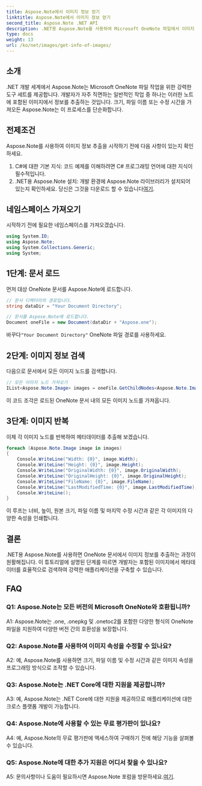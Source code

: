 ```yaml
---
title: Aspose.Note에서 이미지 정보 얻기
linktitle: Aspose.Note에서 이미지 정보 얻기
second_title: Aspose.Note .NET API
description: .NET용 Aspose.Note를 사용하여 Microsoft OneNote 파일에서 이미지 정보를 추출하는 방법을 알아보세요. 효율적인 개발을 위해 단계별 가이드를 따르세요.
type: docs
weight: 13
url: /ko/net/images/get-info-of-images/
---
```

## 소개

.NET 개발 세계에서 Aspose.Note는 Microsoft OneNote 파일 작업을 위한 강력한 도구 세트를 제공합니다. 개발자가 자주 직면하는 일반적인 작업 중 하나는 이러한 노트에 포함된 이미지에서 정보를 추출하는 것입니다. 크기, 파일 이름 또는 수정 시간을 가져오든 Aspose.Note는 이 프로세스를 단순화합니다.

## 전제조건

Aspose.Note를 사용하여 이미지 정보 추출을 시작하기 전에 다음 사항이 있는지 확인하세요.

1. C#에 대한 기본 지식: 코드 예제를 이해하려면 C# 프로그래밍 언어에 대한 지식이 필수적입니다.
2.  .NET용 Aspose.Note 설치: 개발 환경에 Aspose.Note 라이브러리가 설치되어 있는지 확인하세요. 당신은 그것을 다운로드 할 수 있습니다[여기](https://releases.aspose.com/note/net/).

## 네임스페이스 가져오기

시작하기 전에 필요한 네임스페이스를 가져오겠습니다.

```csharp
using System.IO;
using Aspose.Note;
using System.Collections.Generic;
using System;
```

## 1단계: 문서 로드

먼저 대상 OneNote 문서를 Aspose.Note에 로드합니다.

```csharp
// 문서 디렉터리의 경로입니다.
string dataDir = "Your Document Directory";

// 문서를 Aspose.Note에 로드합니다.
Document oneFile = new Document(dataDir + "Aspose.one");
```

 바꾸다`"Your Document Directory"` OneNote 파일 경로를 사용하세요.

## 2단계: 이미지 정보 검색

다음으로 문서에서 모든 이미지 노드를 검색합니다.

```csharp
// 모든 이미지 노드 가져오기
IList<Aspose.Note.Image> images = oneFile.GetChildNodes<Aspose.Note.Image>();
```

이 코드 조각은 로드된 OneNote 문서 내의 모든 이미지 노드를 가져옵니다.

## 3단계: 이미지 반복

이제 각 이미지 노드를 반복하여 메타데이터를 추출해 보겠습니다.

```csharp
foreach (Aspose.Note.Image image in images)
{
    Console.WriteLine("Width: {0}", image.Width);
    Console.WriteLine("Height: {0}", image.Height);
    Console.WriteLine("OriginalWidth: {0}", image.OriginalWidth);
    Console.WriteLine("OriginalHeight: {0}", image.OriginalHeight);
    Console.WriteLine("FileName: {0}", image.FileName);
    Console.WriteLine("LastModifiedTime: {0}", image.LastModifiedTime);
    Console.WriteLine();
}
```

이 루프는 너비, 높이, 원본 크기, 파일 이름 및 마지막 수정 시간과 같은 각 이미지의 다양한 속성을 인쇄합니다.

## 결론

.NET용 Aspose.Note를 사용하면 OneNote 문서에서 이미지 정보를 추출하는 과정이 원활해집니다. 이 튜토리얼에 설명된 단계를 따르면 개발자는 포함된 이미지에서 메타데이터를 효율적으로 검색하여 강력한 애플리케이션을 구축할 수 있습니다.

## FAQ

### Q1: Aspose.Note는 모든 버전의 Microsoft OneNote와 호환됩니까?

A1: Aspose.Note는 .one, .onepkg 및 .onetoc2를 포함한 다양한 형식의 OneNote 파일을 지원하여 다양한 버전 간의 호환성을 보장합니다.

### Q2: Aspose.Note를 사용하여 이미지 속성을 수정할 수 있나요?

A2: 예, Aspose.Note를 사용하면 크기, 파일 이름 및 수정 시간과 같은 이미지 속성을 프로그래밍 방식으로 조작할 수 있습니다.

### Q3: Aspose.Note는 .NET Core에 대한 지원을 제공합니까?

A3: 예, Aspose.Note는 .NET Core에 대한 지원을 제공하므로 애플리케이션에 대한 크로스 플랫폼 개발이 가능합니다.

### Q4: Aspose.Note에 사용할 수 있는 무료 평가판이 있나요?

A4: 예, Aspose.Note의 무료 평가판에 액세스하여 구매하기 전에 해당 기능을 살펴볼 수 있습니다.

### Q5: Aspose.Note에 대한 추가 지원은 어디서 찾을 수 있나요?

A5: 문의사항이나 도움이 필요하시면 Aspose.Note 포럼을 방문하세요.[여기](https://forum.aspose.com/c/note/28).